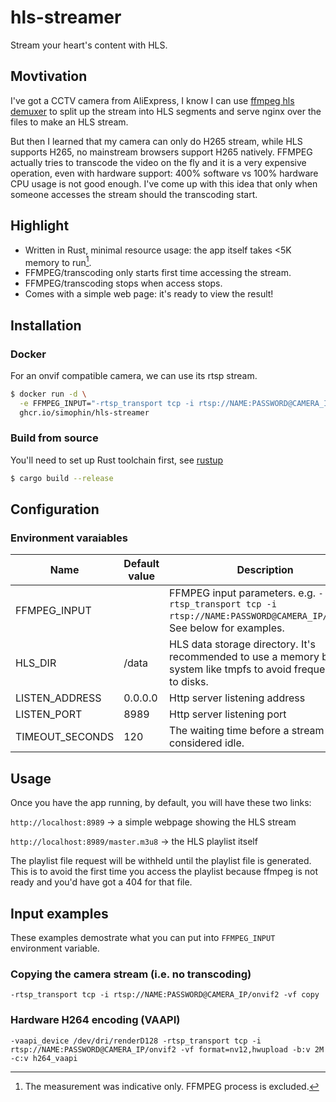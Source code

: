 # hls-streamer
Stream your heart's content with HLS. 


## Movtivation
I've got a CCTV camera from AliExpress, I know I can use [ffmpeg hls demuxer](https://ffmpeg.org/ffmpeg-formats.html#hls-2) 
to split up the stream into HLS segments and serve nginx over the files to make an HLS stream.

But then I learned that my camera can only do H265 stream, while HLS supports H265, no mainstream browsers support H265 natively.
FFMPEG actually tries to transcode the video on the fly and it is a very expensive operation, even with hardware support: 
400% software vs 100% hardware CPU usage is not good enough. I've come up with this idea that only when someone accesses
the stream should the transcoding start. 

## Highlight
* Written in Rust, minimal resource usage: the app itself takes <5K memory to run[^1].
* FFMPEG/transcoding only starts first time accessing the stream. 
* FFMPEG/transcoding stops when access stops.
* Comes with a simple web page: it's ready to view the result!

## Installation

### Docker

For an onvif compatible camera, we can use its rtsp stream.

```bash
$ docker run -d \
  -e FFMPEG_INPUT="-rtsp_transport tcp -i rtsp://NAME:PASSWORD@CAMERA_IP/onvif2"
  ghcr.io/simophin/hls-streamer
```

### Build from source

You'll need to set up Rust toolchain first, see [rustup](https://rustup.rs/)

```bash
$ cargo build --release
```

## Configuration

### Environment varaiables

| Name            | Default value | Description                                                                                                             |
|-----------------|---------------|-------------------------------------------------------------------------------------------------------------------------|
| FFMPEG_INPUT    |               | FFMPEG input parameters.  e.g. `-rtsp_transport tcp -i rtsp://NAME:PASSWORD@CAMERA_IP/onvif2`. See below for examples. |
| HLS_DIR         | /data         | HLS data storage directory. It's recommended to use a  memory based system like tmpfs to avoid frequent write to disks. |
| LISTEN_ADDRESS  | 0.0.0.0       | Http server listening address                                                                                           |
| LISTEN_PORT     | 8989          | Http server listening port                                                                                              |
| TIMEOUT_SECONDS | 120           | The waiting time before a stream is considered idle.                                                                    |

## Usage

Once you have the app running, by default, you will have these two links:

`http://localhost:8989` -> a simple webpage showing the HLS stream

`http://localhost:8989/master.m3u8` -> the HLS playlist itself

The playlist file request will be withheld until the playlist file is generated. This
is to avoid the first time you access the playlist because ffmpeg is not ready and you'd have
got a 404 for that file.


## Input examples

These examples demostrate what you can put into `FFMPEG_INPUT` environment variable.

### Copying the camera stream (i.e. no transcoding)

`-rtsp_transport tcp -i rtsp://NAME:PASSWORD@CAMERA_IP/onvif2 -vf copy`

### Hardware H264 encoding (VAAPI)

`-vaapi_device /dev/dri/renderD128 -rtsp_transport tcp -i rtsp://NAME:PASSWORD@CAMERA_IP/onvif2 -vf format=nv12,hwupload -b:v 2M -c:v h264_vaapi`


[^1]: The measurement was indicative only. FFMPEG process is excluded.
